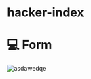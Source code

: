 # hacker-index
# 💻 Form
![asdawedqe](https://user-images.githubusercontent.com/99686670/160291562-b8612808-6acc-4e0a-beab-7a89c26d0691.PNG)
